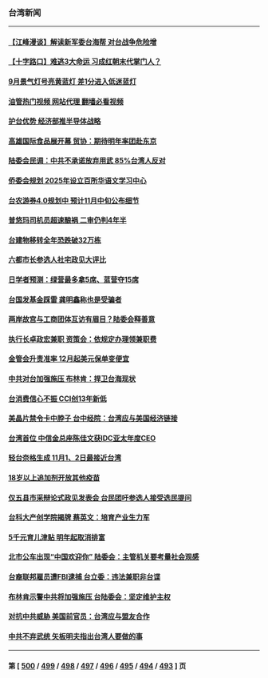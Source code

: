 ### 台湾新闻
---
#### [【江峰漫谈】解读新军委台海帮 对台战争危险增](../../pages/ncid1349361/n13854158.md?10281245) 
#### [【十字路口】难逃3大命运 习成红朝末代掌门人？](../../pages/ncid1349361/n13854040.md?10281245) 
#### [9月景气灯号亮黄蓝灯 差1分进入低迷蓝灯](../../pages/ncid1349361/n13854003.md?10281245) 
#### [油管热门视频 网站代理 翻墙必看视频](http://132.145.103.77:81/youtube.html?10281245)
#### [护台优势 经济部推半导体战略](../../pages/ncid1349361/n13853996.md?10281245) 
#### [高雄国际食品展开幕 贸协：期待明年率团赴东京](../../pages/ncid1349361/n13854067.md?10281245) 
#### [陆委会民调：中共不承诺放弃用武 85%台湾人反对](../../pages/ncid1349361/n13854070.md?10281245) 
#### [侨委会规划 2025年设立百所华语文学习中心](../../pages/ncid1349361/n13854100.md?10281245) 
#### [台农游券4.0规划中 预计11月中旬公布细节](../../pages/ncid1349361/n13854102.md?10281245) 
#### [普悠玛司机员超速酿祸 二审仍判4年半](../../pages/ncid1349361/n13854106.md?10281245) 
#### [台建物移转全年恐跌破32万栋](../../pages/ncid1349361/n13854107.md?10281245) 
#### [六都市长参选人社宅政见大评比](../../pages/ncid1349361/n13854082.md?10281245) 
#### [日学者预测：绿营最多拿5席、蓝营夺15席](../../pages/ncid1349361/n13854000.md?10281245) 
#### [台国发基金踩雷 龚明鑫称也是受骗者](../../pages/ncid1349361/n13854009.md?10281245) 
#### [两岸故宫与工商团体互访有眉目？陆委会释善意](../../pages/ncid1349361/n13854065.md?10281245) 
#### [执行长卓政宏兼职 资策会：依规定办理领兼职费](../../pages/ncid1349361/n13854066.md?10281245) 
#### [金管会升责准率 12月起美元保单变便宜](../../pages/ncid1349361/n13854002.md?10281245) 
#### [中共对台加强施压 布林肯：捍卫台海现状](../../pages/ncid1349361/n13853997.md?10281245) 
#### [台消费信心不振 CCI创13年新低](../../pages/ncid1349361/n13854014.md?10281245) 
#### [美晶片禁令卡中脖子 台中经院：台湾应与美国经济链接](../../pages/ncid1349361/n13854048.md?10281245) 
#### [台湾首位 中信金总座陈佳文获IDC亚太年度CEO](../../pages/ncid1349361/n13854050.md?10281245) 
#### [轻台奈格生成 11月1、2日最接近台湾](../../pages/ncid1349361/n13854049.md?10281245) 
#### [18岁以上追加剂开放其他疫苗](../../pages/ncid1349361/n13854008.md?10281245) 
#### [仅五县市采辩论式政见发表会 台民团吁参选人接受选民提问](../../pages/ncid1349361/n13854017.md?10281245) 
#### [台科大产创学院揭牌 蔡英文：培育产业生力军](../../pages/ncid1349361/n13854020.md?10281245) 
#### [5千元育儿津贴  明年起取消排富](../../pages/ncid1349361/n13853963.md?10281245) 
#### [北市公车出现“中国欢迎你” 陆委会：主管机关要考量社会观感](../../pages/ncid1349361/n13853965.md?10281245) 
#### [台裔联邦雇员遭FBI逮捕 台立委：违法兼职非台谍](../../pages/ncid1349361/n13853915.md?10281245) 
#### [布林肯示警中共将加强施压 台陆委会：坚定维护主权](../../pages/ncid1349361/n13853916.md?10281245) 
#### [对抗中共威胁 美国前官员：台湾应与盟友合作](../../pages/ncid1349361/n13853885.md?10281245) 
#### [中共不弃武统 矢板明夫指出台湾人要做的事](../../pages/ncid1349361/n13853804.md?10281245) 

---
#### 第 [ [500](./500.md?10281245) / [499](./499.md?10281245) / [498](./498.md?10281245) / [497](./497.md?10281245) / [496](./496.md?10281245) / [495](./495.md?10281245) / [494](./494.md?10281245) / [493](./493.md?10281245) ] 页
